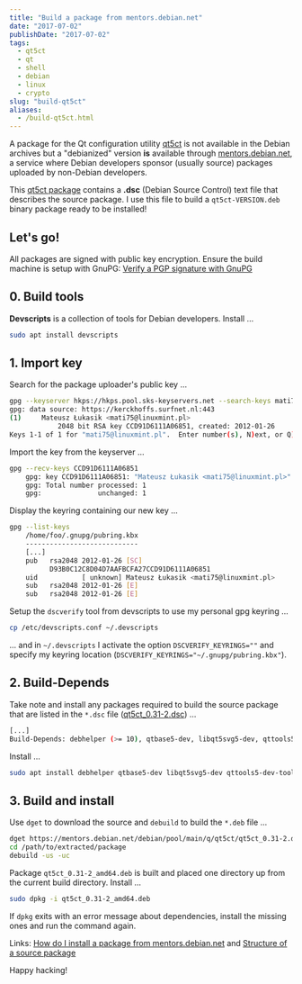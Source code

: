 ```yaml
---
title: "Build a package from mentors.debian.net"
date: "2017-07-02"
publishDate: "2017-07-02"
tags:
  - qt5ct
  - qt
  - shell
  - debian
  - linux
  - crypto
slug: "build-qt5ct"
aliases:
  - /build-qt5ct.html
---
```


A package for the Qt configuration utility [qt5ct](https://sourceforge.net/projects/qt5ct/) is not available in the Debian archives but a "debianized" version **is** available through [mentors.debian.net](https://mentors.debian.net/), a service where Debian developers sponsor (usually source) packages uploaded by non-Debian developers.

This [qt5ct package](https://mentors.debian.net/package/qt5ct) contains a **.dsc** (Debian Source Control) text file that describes the source package. I use this file to build a `qt5ct-VERSION.deb` binary package ready to be installed!

## Let's go!

All packages are signed with public key encryption. Ensure the build machine is setup with GnuPG: [Verify a PGP signature with GnuPG](http://www.circuidipity.com/verify-pgp-signature-gnupg)

## 0. Build tools

**Devscripts** is a collection of tools for Debian developers. Install ...

```bash
sudo apt install devscripts
```

## 1. Import key

Search for the package uploader's public key ...

```bash
gpg --keyserver hkps://hkps.pool.sks-keyservers.net --search-keys mati75@linuxmint.pl
gpg: data source: https://kerckhoffs.surfnet.nl:443
(1)     Mateusz Łukasik <mati75@linuxmint.pl>
	        2048 bit RSA key CCD91D6111A06851, created: 2012-01-26
Keys 1-1 of 1 for "mati75@linuxmint.pl".  Enter number(s), N)ext, or Q)uit > n
```

Import the key from the keyserver ...

```bash
gpg --recv-keys CCD91D6111A06851
	gpg: key CCD91D6111A06851: "Mateusz Łukasik <mati75@linuxmint.pl>" not changed
	gpg: Total number processed: 1
	gpg:              unchanged: 1
```

Display the keyring containing our new key ...

```bash
gpg --list-keys
	/home/foo/.gnupg/pubring.kbx
	----------------------------
	[...]
	pub   rsa2048 2012-01-26 [SC]
	      D93B0C12C8D04D7AAFBCFA27CCD91D6111A06851
	uid           [ unknown] Mateusz Łukasik <mati75@linuxmint.pl>
	sub   rsa2048 2012-01-26 [E]
	sub   rsa2048 2012-01-26 [E]
```

Setup the `dscverify` tool from devscripts to use my personal gpg keyring ...

```bash
cp /etc/devscripts.conf ~/.devscripts
```

... and in `~/.devscripts` I activate the option `DSCVERIFY_KEYRINGS=""` and specify my keyring location (`DSCVERIFY_KEYRINGS="~/.gnupg/pubring.kbx"`). 

## 2. Build-Depends

Take note and install any packages required to build the source package that are listed in the `*.dsc` file ([qt5ct_0.31-2.dsc](https://mentors.debian.net/debian/pool/main/q/qt5ct/qt5ct_0.31-2.dsc)) ...

```bash
[...]
Build-Depends: debhelper (>= 10), qtbase5-dev, libqt5svg5-dev, qttools5-dev-tools, qtbase5-private-dev, libfontconfig1-dev, libfreetype6-dev, libglib2.0-dev, libxrender-dev, libmtdev-dev [linux-any], libegl1-mesa-dev
```

Install ...

```bash
sudo apt install debhelper qtbase5-dev libqt5svg5-dev qttools5-dev-tools qtbase5-private-dev libfontconfig1-dev libfreetype6-dev libglib2.0-dev libxrender-dev libmtdev-dev libegl1-mesa-dev
```

## 3. Build and install

Use `dget` to download the source and `debuild` to build the `*.deb` file ...

```bash
dget https://mentors.debian.net/debian/pool/main/q/qt5ct/qt5ct_0.31-2.dsc
cd /path/to/extracted/package
debuild -us -uc
```

Package `qt5ct_0.31-2_amd64.deb` is built and placed one directory up from the current build directory. Install ...

```bash
sudo dpkg -i qt5ct_0.31-2_amd64.deb 
```

If `dpkg` exits with an error message about dependencies, install the missing ones and run the command again.

Links: [How do I install a package from mentors.debian.net](https://wiki.debian.org/DebianMentorsFaq#How_do_I_install_a_package_from_mentor.debian.net.3F) and [Structure of a source package](https://debian-handbook.info/browse/stable/sect.source-package-structure.html)

Happy hacking!
